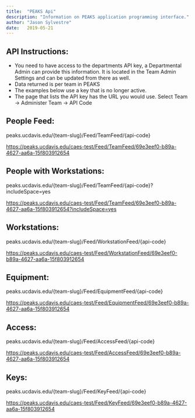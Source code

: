 ```yaml
---
title:  "PEAKS Api"
description: "Information on PEAKS application programming interface."
author: "Jason Sylvestre"
date:   2019-05-21
---
```


## API Instructions:

* You need to have access to the departments API key, a Departmental Admin can provide this information. It is located in the Team Admin Settings and can be updated from there as well.
* Data returned is per team in PEAKS
* The examples below use a key that is no longer active.
* The page that lists the API key has the URL you would use. Select Team -> Administer Team -> API Code

## People Feed:
peaks.ucdavis.edu/{team-slug}/Feed/TeamFeed/{api-code}

https://peaks.ucdavis.edu/caes-test/Feed/TeamFeed/69e3eef0-b89a-4627-aa6a-15f803912654

## People with Workstations: 
peaks.ucdavis.edu/{team-slug}/Feed/TeamFeed/{api-code}?includeSpace=yes

https://peaks.ucdavis.edu/caes-test/Feed/TeamFeed/69e3eef0-b89a-4627-aa6a-15f803912654?includeSpace=yes

## Workstations: 
peaks.ucdavis.edu/{team-slug}/Feed/WorkstationFeed/{api-code}

https://peaks.ucdavis.edu/caes-test/Feed/WorkstationFeed/69e3eef0-b89a-4627-aa6a-15f803912654

## Equipment: 
peaks.ucdavis.edu/{team-slug}/Feed/EquipmentFeed/{api-code}

https://peaks.ucdavis.edu/caes-test/Feed/EquipmentFeed/69e3eef0-b89a-4627-aa6a-15f803912654

## Access: 
peaks.ucdavis.edu/{team-slug}/Feed/AccessFeed/{api-code}

https://peaks.ucdavis.edu/caes-test/Feed/AccessFeed/69e3eef0-b89a-4627-aa6a-15f803912654

## Keys: 
peaks.ucdavis.edu/{team-slug}/Feed/KeyFeed/{api-code}

https://peaks.ucdavis.edu/caes-test/Feed/KeyFeed/69e3eef0-b89a-4627-aa6a-15f803912654
